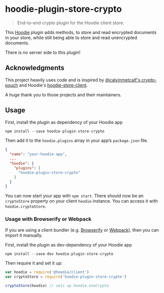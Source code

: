 # hoodie-plugin-store-crypto
> End-to-end crypto plugin for the Hoodie client store.

This [Hoodie](http://hood.ie/) plugin adds methods, to store and read encrypted
documents in your store, while still being able to store and read unencrypted
documents.

There is no server side to this plugin!

## Acknowledgments
This project heavily uses code and is inspired by
[@calvinmetcalf's crypto-pouch](https://github.com/calvinmetcalf/crypto-pouch)
and Hoodie's [hoodie-store-client](https://github.com/hoodiehq/hoodie-store-client).

A huge thank you to those projects and their maintainers.

## Usage

First, install the plugin as dependency of your Hoodie app

```js
npm install --save hoodie-plugin-store-crypto
```

Then add it to the `hoodie.plugins` array in your app’s `package.json` file.

```json
{
  "name": "your-hoodie-app",
  ...
  "hoodie": {
    "plugins": [
      "hoodie-plugin-store-crypto"
    ]
  }
}
```

You can now start your app with `npm start`. There should now be an `cryptoStore`
property on your client `hoodie` instance. You can access it with
`hoodie.cryptoStore`.

### Usage with Browserify or Webpack

If you are using a client bundler (e.g. [Browserify](http://browserify.org/)
or [Webpack](https://webpack.js.org)), then you can import it manually.

First, install the plugin as dev-dependency of your Hoodie app

```js
npm install --save-dev hoodie-plugin-store-crypto
```

Then require it and set it up:

```javascript
var hoodie = require('@hoodie/client')
var cryptoStore = require('hoodie-plugin-store-crypto')

cryptoStore(hoodie) // sets up hoodie.eteCrypto
```
